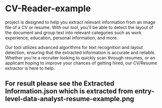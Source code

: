 # CV-Reader-example

project is designed to help you extract relevant information from an image file of a CV or resume. With our tool, you'll be able to detect the layout of the document and group text into relevant categories such as work experience, education, personal information, and more.

Our tool utilizes advanced algorithms for text recognition and layout detection, ensuring that the extracted information is accurate and reliable. Whether you're a recruiter looking to quickly scan through resumes, or an applicant hoping to improve your chances of getting hired, our CV/Resume extractor is here to help.

## For result please see the Extracted Information.json which is extracted from entry-level-data-analyst-resume-example.png
